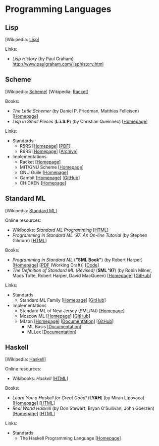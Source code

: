 # Programming Languages

## Lisp

[Wikipedia: [Lisp](https://en.wikipedia.org/wiki/Lisp_(programming_language))]

Links:

* *Lisp History* (by Paul Graham) <http://www.paulgraham.com/lisphistory.html>

## Scheme

[Wikipedia: [Scheme](https://en.wikipedia.org/wiki/Scheme_(programming_language))] [Wikipedia: [Racket](http://en.wikipedia.org/wiki/Racket_(programming_language))]

Books:

* *The Little Schemer* (by Daniel P. Friedman, Matthias Felleisen) [[Homepage](http://mitpress.mit.edu/books/little-schemer)]
* *Lisp in Small Pieces* (**L.i.S.P**) (by Christian Queinnec) [[Homepage](http://pagesperso-systeme.lip6.fr/Christian.Queinnec/WWW/LiSP.html)]

Links:

* Standards
    * R5RS [[Homepage](http://www.schemers.org/Documents/Standards/R5RS/)] [[PDF](http://www.schemers.org/Documents/Standards/R5RS/r5rs.pdf)]
    * R6RS [[Homepage](http://www.r6rs.org/)] [[Archive](http://www.r6rs.org/final/r6rs.tar.gz)]
* Implementations
    * Racket [[Homepage](http://racket-lang.org/)]
    * MIT/GNU Scheme [[Homepage](http://www.gnu.org/software/mit-scheme/)]
    * GNU Guile [[Homepage](http://www.gnu.org/software/guile/)]
    * Gambit [[Homepage](http://dynamo.iro.umontreal.ca/wiki/index.php/Main_Page)] [[GitHub](https://github.com/feeley/gambit)]
    * CHICKEN [[Homepage](http://www.call-cc.org/)]

## Standard ML

[Wikipedia: [Standard ML](https://en.wikipedia.org/wiki/Standard_ML)]

Online resources:

* Wikibooks: *Standard ML Programming* [[HTML](https://en.wikibooks.org/wiki/Standard_ML_Programming)]
* *Programming in Standard ML '97: An On-line Tutorial* (by Stephen Gilmore) [[HTML](http://homepages.inf.ed.ac.uk/stg/NOTES/notes.html)]

Books:

* *Programming in Standard ML* (**"SML Book"**) (by Robert Harper) [[Homepage](http://www.cs.cmu.edu/~rwh/introsml/)] [[PDF](http://www.cs.cmu.edu/~rwh/smlbook/book.pdf) (Working Draft)] [[Code](http://www.cs.cmu.edu/~rwh/smlbook/examples/)]
* *The Definition of Standard ML (Revised)* (**SML '97**) (by Robin Milner, Mads Tofte, Robert Harper, David MacQueen) [[Homepage](http://mitpress.mit.edu/books/definition-standard-ml)] [[GitHub](https://github.com/SMLFamily/The-Definition-of-Standard-ML-Revised)]

Links:

* Standards
    * Standard ML Family [[Homepage](http://sml-family.org)] [[GitHub](https://github.com/SMLFamily)]
* Implementations
    * Standard ML of New Jersey (SML/NJ) [[Homepage](http://www.smlnj.org/)]
    * Moscow ML [[Homepage](http://mosml.org/)] [[GitHub](https://github.com/kfl/mosml)]
    * MLton [[Homepage](http://mlton.org/)] [[Documentation](http://mlton.org/Documentation)] [[GitHub](https://github.com/MLton/mlton)]
        * ML Basis [[Documentation](http://mlton.org/MLBasis)]
        * MLLex [[Documentation](http://mlton.org/MLLex)]

## Haskell

[Wikipedia: [Haskell](https://en.wikipedia.org/wiki/Haskell_(programming_language))]

Online resources:

* Wikibooks: *Haskell* [[HTML](http://en.wikibooks.org/wiki/Haskell)]

Books:

* *Learn You a Haskell for Great Good!* (**LYAH**) (by Miran Lipovaca) [[Homepage](http://learnyouahaskell.com/)] [[HTML](http://learnyouahaskell.com/chapters)]
* *Real World Haskell* (by Don Stewart, Bryan O'Sullivan, John Goerzen) [[Homepage](http://book.realworldhaskell.org/)] [[HTML](http://book.realworldhaskell.org/read/)]

Links:

* Standards
    * The Haskell Programming Language [[Homepage](http://www.haskell.org/haskellwiki/Haskell)]
